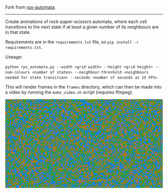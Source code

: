 Fork from [rps-automata](https://github.com/grey-area/rps-automata).

---

Create animations of rock-paper-scissors automata, where each cell transitions
to the next state if at least a given number of its neighbours are in that state.

Requirements are in the ``requirements.txt`` file, so ``pip install -r requirements.txt``.

Useage:

``python rps_automata.py --width <grid width> --height <grid height> --num-colours <number of states> --neighbour-threshold <neighbours needed for state transition> --seconds <number of seconds at 15 FPS>``

This will render frames in the ``frames`` directory, which can then be made into a video by
running the ``make_video.sh`` script (requires ffmpeg).

![](example.gif)
